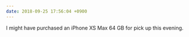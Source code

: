 ```yaml
---
date: 2018-09-25 17:56:04 +0900
---
```

I might have purchased an iPhone XS Max 64 GB for pick up this evening.
